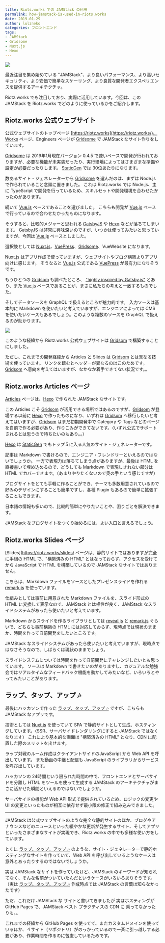 ```yaml
---
title: Riots.works での JAMStack の利用
permalink: how-jamstack-is-used-in-riots.works
date: 2019-01-29
author: lulzneko
categories: フロントエンド
tags:
- JAMStack
- Gridsome
- Nuxt.js
- Hexo
---
```


![](/articles/assets/lulzneko/serverless/jamstack.jpg)

最近注目を集め始めている "JAMStack"、より良いパフォーマンス、より高いセキュリティ、より安価で簡単なスケーリング、より良質な開発者エクスペリエンスを提供するアーキテクチャ。

Riotz.works でも注目しており、実際に活用しています。今回は、この JAMStack を Riotz.works でどのように使っているかをご紹介します。


## Riotz.works 公式ウェブサイト
公式ウェブサイトのトップページ [https://riotz.works](https://riotz.works/)、Works ページ、Engineers ページが [Gridsome](https://gridsome.org/) で JAMStack なサイト作りをしています。

[Gridsome](https://gridsome.org/) は 2019年1月現在バージョン 0.4.5 で速いペースで開発が行われておりますが、必要な機能が未実装だったり、実行環境によってはさまざまな準備や設定が必要だったりします。
[StaticGen](https://www.staticgen.com/) では 30位あたりになります。

数あるサイト・ジェネレーターから [Gridsome](https://gridsome.org/) を選んだのは、まずは Node.js で作られていること念頭に置きました。
これは Riotz.works では Node.js、主に TypeScript で開発を行っているため、スキルセットや開発環境を合わせたかったのがあります。

続いて [Vue.js](https://vuejs.org/) ベースであることを選びました。
こちらも開発が [Vue.js](https://vuejs.org/) ベースで行っているので合わせたかったものになります。

そうすると、比較的メジャーと思われる [GatsbyJS](https://www.gatsbyjs.org/) や [Hexo](https://hexo.io/) などが落ちてしまいます。
[GatsbyJS](https://www.gatsbyjs.org/) は非常に興味深いのですが、いつかは使ってみたいと思っていますが、今回は [Vue.js](https://vuejs.org/) ベースとしました。

選択肢としては [Nuxt.js](https://nuxtjs.org/)、[VuePress](https://vuepress.vuejs.org/)、[Gridsome](https://gridsome.org/)、VueWebsite になります。

[Nuxt.js](https://nuxtjs.org/) はアプリ作成で使っていますが、ウェブサイトやブログ構築よりアプリ向けに感じます。
そうなると [Vue.js](https://vuejs.org/) 公式である [VuePress](https://vuepress.vuejs.org/) が最有力になりそうです。

もうひとつの [Gridsom](https://gridsome.org/) も調べたところ、 ["highly inspired by Gatsby.js"](https://gridsome.org/blog/2018/10/10/say-hello-to-gridsome) とあり、また [Vue.js](https://vuejs.org/) ベースであることが、まさに私たちの考えと一致するものでした。

そしてデータソースを GraphQL で扱えるところが魅力的です。
入力ソースは基本的に Markdown を使いたいと考えていますが、エンジニアによっては CMS を使いたいケースもあるでしょう。このような複数のソースを GraphQL で扱えるのが助かります。

![](/articles/assets/lulzneko/serverless/jamstack/10.png)

このような経緯から Riotz.works 公式ウェブサイトは [Gridsom](https://gridsome.org/) で構築することにしました。

ただし、これまでの開発経緯から Articles と Slides は [Gridsom](https://gridsome.org/) とは異なる技術を使っています。
リンクを踏むとヘッダーが異なるのはこのためです。[Gridsom](https://gridsome.org/) へ意向を考えてはいますが、なかなか着手できてない状況です。。


## Riotz.works Articles ページ
[Articles](https://riotz.works/articles/) ページは、[Hexo](https://hexo.io/) で作られた JAMStack なサイトです。

この Articles こそ [Gridsom](https://gridsome.org/) が活用できる場所ではあるのですが、[Gridsom](https://gridsome.org/) が登場する以前に [Hexo](https://hexo.io/) で作ったものになり、いずれは [Gridsom](https://gridsome.org/) へ移行したいと考えてはいますが、[Gridsom](https://gridsome.org/) はまだ初期開発中で Category や Tags などのページを自前で作る必要があり、作りこみができてないです。（いずれ公式でサポートされるとは思うので待ちたいのもあり。。）

[Hexo](https://hexo.io/) は [StaticGen](https://www.staticgen.com/) でもトップ５に入る人気のサイト・ジェネレーターです。

記事は Markdown で書けるので、エンジニア・フレンドリーといえるのではないでしょうか。
一方で表現力は落ちてしまう点がありますが、最後は HTML を直接書いて埋め込めるので、どうしても Markdown で表現しきれない部分は HTML でカバーできます。（あまりやりたくないので奥の手という感じですが）

ブログサイトをとても手軽に作ることができ、テーマも多数用意されているので好みのデザインにすることも簡単ですし、各種 Plugin もあるので簡単に拡張することもできます。

日本語の情報も多いので、比較的簡単にやりたいことや、困りごとを解決できます。

JAMStack なブログサイトをつくり始めるには、よい入口と言えるでしょう。


## Riotz.works Slides ページ
[Slides](https://riotz.works/slides/ ページは、静的サイトではありますが完全に手組の HTML で、"構築済みの HTML" とはなっておらず、アクセスを受けてから JavaScript で HTML を構築しているので JAMStack なサイトではありません。

こちらは、Markdown ファイルをソースとしたプレゼンスライドを作れる [remark.js](https://remarkjs.com/) を使っています。

仕組みとしては事前に用意された Markdown ファイルを、スライド形式の HTML に変換して表示なので、JAMStack とは相性が良く、JAMStack なスライドシステムがあったら使いたいと考えています。

Markdown からスライドを作るライブラリとしては [reveal.js](https://revealjs.com/) と [remark.js](https://remarkjs.com/) ぐらいで、どちらも事前構築の HTML には対応しておらず、現時点では現状のままか、時間を作って自前開発をしたいところです。


JAMStack なスライドシステムがあったら使いたいと考えていますが、現時点ではなさそうなので、しばらくは現状のままでしょう。

スライドシステムについては時間を作って自前開発にチャレンジしたいとも思っています。
ソースは Markdown で書きたいのがありますし、カジュアルな勉強会ではリアルタイムなフィードバック機能を動かしてみたいなど、いろいろとやってみたいことがあります。


## ラップ、タップ、アップ 🎶
最後にハッカソンで作った [ラップ、タップ、アップ 🎶](https://riotz.works/rap-tap-app/) ですが、こちらも JAMStack なアプリです。

技術としては [Nuxt.js](https://nuxtjs.org/) を使っていて SPA で静的サイトとして生成、ホスティングしています。（SSR、サーバサイドレンダリングにすると JAMStack ではなくなります）
これにより基本的な画面は "構築済みの HTML" となり、CDN に配置した際のメリットを出せます。

ラップ対戦のルーム作成はクライアントサイドのJavaScript から Web API を呼出しています。
また動画の中継と配信も JavaScript のライブラリからサービスを呼び出しています。

ハッカソンの 24時間という限られた時間の中で、フロントエンドとサーバサイドを分離し HTML をツールを使って生成する JAMStack のアーキテクチャがまさに活かせた瞬間といえるのではないでしょうか。

サーバサイドの機能が Web API 形式で提供されているため、ロジックの変更や UI の変更といったものが相互に依存せず最小限の修正で組み込みできました。


----

JAMStack は公式ウェブサイトのような完全な静的サイトのほか、ブログやアナウンスなどのニュースといった緩やかな更新が発生するサイト、そしてアプリといったさまざまなサイトが実現でき、Riotz.works の中でも多様な使い方をしています。

とくに [ラップ、タップ、アップ 🎶](https://riotz.works/rap-tap-app/) のような、サイト・ジェネレーターで静的ホスティングなサイトを作っていて、Web API を呼び出しているようなケースは意外とあったりするのではないでしょうか。

実は JAMStack なサイトを作っていたけど、JAMStack のキーワードが知られてなく、そんな名前がついていたんだというケースがいろいろありそうです。（実は [ラップ、タップ、アップ 🎶](https://riotz.works/rap-tap-app/) 作成時点では JAMStack の言葉は知らなかったです）


ただ、これだけ JAMStack な サイトと書いてきましたが 実はホスティングが GitHub Pages で、JAMStack ベスト プラクティスの CDN に 乗ってなかったりも。。

これまでの経緯から GitHub Pages を使ってて、またカスタムドメインを使っているほか、４サイト（リポジトリ）がのっかっているので一斉に引っ越しする必要があり、作業時間を作るのに苦慮しているためです。
